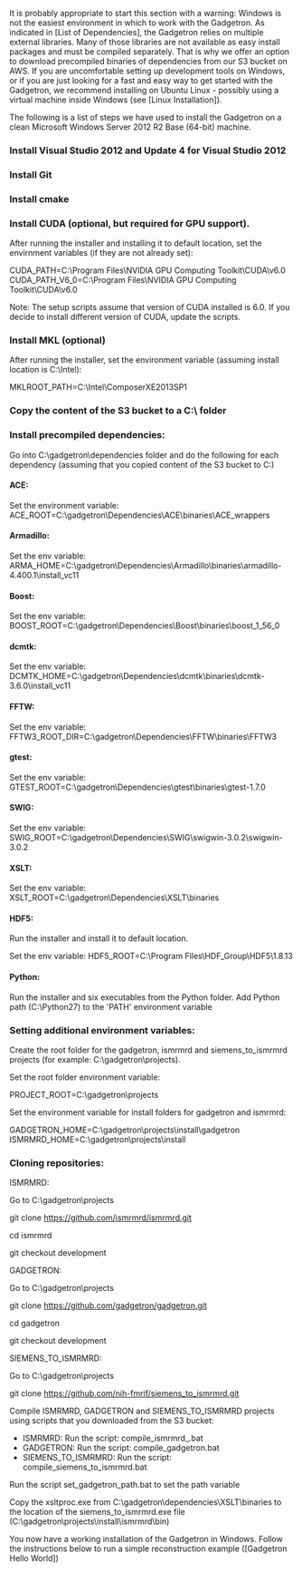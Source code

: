 It is probably appropriate to start this section with a warning: Windows is not the easiest environment in which to work with the Gadgetron. As indicated in [List of Dependencies], the Gadgetron relies on multiple external libraries. Many of those libraries are not available as easy install packages and must be compiled separately. That is why we offer an option to download precompiled binaries of dependencies from our S3 bucket on AWS. If you are uncomfortable setting up development tools on Windows, or if you are just looking for a fast and easy way to get started with the Gadgetron, we recommend installing on Ubuntu Linux - possibly using a virtual machine inside Windows (see [Linux Installation]).

The following is a list of steps we have used to install the Gadgetron on a clean Microsoft Windows Server 2012 R2 Base (64-bit) machine. 

### Install Visual Studio 2012 and Update 4 for Visual Studio 2012

### Install Git

### Install cmake

### Install CUDA (optional, but required for GPU support).

After running the installer and installing it to default location,
set the envirnment variables (if they are not already set):

CUDA_PATH=C:\Program Files\NVIDIA GPU Computing Toolkit\CUDA\v6.0
CUDA_PATH_V6_0=C:\Program Files\NVIDIA GPU Computing Toolkit\CUDA\v6.0

Note: The setup scripts assume that version of CUDA installed is 6.0. If you decide to install different version of CUDA, update the scripts.

### Install MKL (optional)

After running the installer, set the environment variable (assuming install location is C:\Intel):

MKLROOT_PATH=C:\Intel\ComposerXE2013SP1


### Copy the content of the S3 bucket to a C:\ folder

### Install precompiled dependencies:

Go into C:\gadgetron\dependencies folder and do the following for each dependency (assuming that you copied content of the S3 bucket to C:\)

#### ACE:

Set the environment variable: ACE_ROOT=C:\gadgetron\Dependencies\ACE\binaries\ACE_wrappers

#### Armadillo:

Set the env variable: ARMA_HOME=C:\gadgetron\Dependencies\Armadillo\binaries\armadillo-4.400.1\install_vc11

#### Boost:

Set the env variable: BOOST_ROOT=C:\gadgetron\Dependencies\Boost\binaries\boost_1_56_0

#### dcmtk:

Set the env variable: DCMTK_HOME=C:\gadgetron\Dependencies\dcmtk\binaries\dcmtk-3.6.0\install_vc11

#### FFTW:

Set the env variable: FFTW3_ROOT_DIR=C:\gadgetron\Dependencies\FFTW\binaries\FFTW3

#### gtest:

Set the env variable: GTEST_ROOT=C:\gadgetron\Dependencies\gtest\binaries\gtest-1.7.0

#### SWIG:

Set the env variable: SWIG_ROOT=C:\gadgetron\Dependencies\SWIG\swigwin-3.0.2\swigwin-3.0.2

#### XSLT:

Set the env variable: XSLT_ROOT=C:\gadgetron\Dependencies\XSLT\binaries

#### HDF5:

Run the installer and install it to default location.

Set the env variable: HDF5_ROOT=C:\Program Files\HDF_Group\HDF5\1.8.13

#### Python:

Run the installer and six executables from the Python folder.
Add Python path (C:\Python27) to the 'PATH' environment variable


### Setting additional environment variables:

Create the root folder for the gadgetron, ismrmrd and siemens_to_ismrmrd projects 
(for example: C:\gadgetron\projects).

Set the root folder environment variable:
 
PROJECT_ROOT=C:\gadgetron\projects

Set the environment variable for install folders for gadgetron and ismrmrd:

GADGETRON_HOME=C:\gadgetron\projects\install\gadgetron
ISMRMRD_HOME=C:\gadgetron\projects\install

### Cloning repositories:

ISMRMRD:

Go to C:\gadgetron\projects

git clone https://github.com/ismrmrd/ismrmrd.git

cd ismrmrd

git checkout development

GADGETRON:

Go to C:\gadgetron\projects

git clone https://github.com/gadgetron/gadgetron.git

cd gadgetron

git checkout development

SIEMENS_TO_ISMRMRD:

Go to C:\gadgetron\projects

git clone https://github.com/nih-fmrif/siemens_to_ismrmrd.git

Compile ISMRMRD, GADGETRON and SIEMENS_TO_ISMRMRD projects using scripts that you downloaded from the S3 bucket:
- ISMRMRD: Run the script: compile_ismrmrd_.bat
- GADGETRON: Run the script: compile_gadgetron.bat
- SIEMENS_TO_ISMRMRD: Run the script: compile_siemens_to_ismrmrd.bat

Run the script set_gadgetron_path.bat to set the path variable

Copy the xsltproc.exe from C:\gadgetron\dependencies\XSLT\binaries to the location of the siemens_to_ismrmrd.exe file (C:\gadgetron\projects\install\ismrmrd\bin)

You now have a working installation of the Gadgetron in Windows. Follow the instructions below to run a simple reconstruction example ([Gadgetron Hello World])